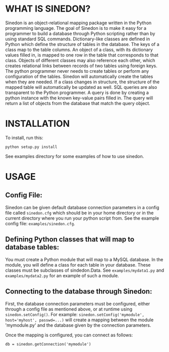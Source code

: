 # WHAT IS SINEDON?

Sinedon is an object-relational mapping package written in the Python
programming language.  The goal of Sinedon is to make it easy for a
programmer to build a database through Python scripting rather than by
using standard SQL commands.  Dictionary-like classes are defined in Python
which define the structure of tables in the database.  The keys of a class
map to the table columns.  An object of a class, with its dictionary values
filled in, is mapped to one row in the table that corresponds to that
class.  Objects of different classes may also reference each other, which
creates relational links between records of two tables using foreign keys.
The python programmer never needs to create tables or perform any
configuration of the tables.  Sinedon will automatically create the tables
when they are needed.  If a class changes in structure, the structure of
the mapped table will automatically be updated as well.  SQL queries are
also transparent to the Python programmer.  A query is done by creating a
python instance with the known key-value pairs filled in.  The query will
return a list of objects from the database that match the query object.

# INSTALLATION

To install, run this:

```
python setup.py install
```

See examples directory for some examples of how to use sinedon.

# USAGE

## Config File:

Sinedon can be given default database connection parameters in a config
file called `sinedon.cfg` which should be in your home directory or in the
current directory where you run your python script from.  See the example
config file: `examples/sinedon.cfg`.

## Defining Python classes that will map to database tables:

You must create a Python module that will map to a MySQL database.
In the module, you will define a class for each table in your database.
These classes must be subclasses of sindedon.Data.  See `examples/mydata1.py`
and `examples/mydata2.py` for an example of such a module.

## Connecting to the database through Sinedon:

First, the database connection parameters must be configured, either through
a config file as mentioned above, or at runtime using `sinedon.setConfig()`.
For example:  `sinedon.setConfig('mymodule', host='myhost', passwd=...)`
will create a mapping between the module 'mymodule.py' and the database
given by the connection parameters.

Once the mapping is configured, you can connect as follows:

```
db = sinedon.getConnection('mymodule')
```
